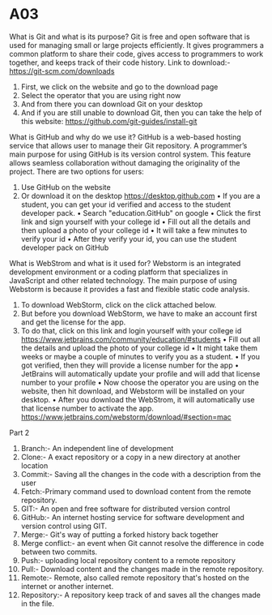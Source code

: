 # A03
What is Git and what is its purpose?
Git is free and open software that is used for managing small or large projects efficiently. It gives programmers a common platform to share their code, gives access to programmers to work together, and keeps track of their code history. 
Link to download:-
https://git-scm.com/downloads
1.	First, we click on the website and go to the download page
2.	Select the operator that you are using right now
3.	And from there you can download Git on your desktop 
4.	And if you are still unable to download Git, then you can take the help of this website:
 https://github.com/git-guides/install-git

What is GitHub and why do we use it?
GitHub is a web-based hosting service that allows user to manage their Git repository. A programmer’s main purpose for using GitHub is its version control system. This feature allows seamless collaboration without damaging the originality of the project. 
There are two options for users:
1.	Use GitHub on the website 
2.	Or download it on the desktop 
https://desktop.github.com
•	If you are a student, you can get your id verified and access to the student developer pack. 
•	Search "education.GitHub" on google 
•	Click the first link and sign yourself with your college id 
•	Fill out all the details and then upload a photo of your college id 
•	It will take a few minutes to verify your id 
•	After they verify your id, you can use the student developer pack on GitHub

What is WebStrom and what is it used for?
Webstorm is an integrated development environment or a coding platform that specializes in JavaScript and other related technology. The main purpose of using Webstorm is because it provides a fast and flexible static code analysis. 
1.	To download WebStorm, click on the click attached below.
2.	But before you download WebStorm, we have to make an account first and get the license for the app.
3.	To do that, click on this link and login yourself with your college id 
https://www.jetbrains.com/community/education/#students
•	Fill out all the details and upload the photo of your college id
•	It might take them weeks or maybe a couple of minutes to verify you as a student.
•	If you got verified, then they will provide a license number for the app
•	JetBrains will automatically update your profile and will add that license number to your profile 
•	Now choose the operator you are using on the website, then hit download, and Webstorm will be installed on your desktop. 
•	After you download the WebStrom, it will automatically use that license number to activate the app. 
https://www.jetbrains.com/webstorm/download/#section=mac

Part 2
1.	Branch:- An independent line of development
2.	Clone:- A exact repository or a copy in a new directory at another location
3.	Commit:- Saving all the changes in the code with a description from the user
4.	Fetch:-Primary command used to download content from the remote repository. 
5.	GIT:- An open and free software for distributed version control
6.	GitHub:- An internet hosting service for software development and version control using GIT. 
7.	Merge:- Git's way of putting a forked history back together
8.	Merge conflict:- an event when Git cannot resolve the difference in code between two commits.
9.	Push:- uploading local repository content to a remote repository 
10.	Pull:- Download content and the changes made in the remote repository.
11.	Remote:- Remote, also called remote repository that's hosted on the internet or another internet.
12.	Repository:- A repository keep track of and saves all the changes made in the file. 


